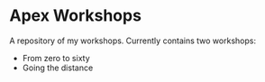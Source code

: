 # Apex Workshops
 A repository of my workshops. Currently contains two workshops:
 - From zero to sixty
 - Going the distance
